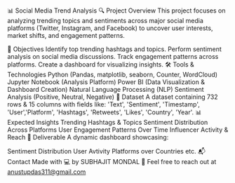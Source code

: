 📊 Social Media Trend Analysis
🔍 Project Overview
This project focuses on analyzing trending topics and sentiments across major social media platforms (Twitter, Instagram, and Facebook) to uncover user interests, market shifts, and engagement patterns.

🎯 Objectives
Identify top trending hashtags and topics.
Perform sentiment analysis on social media discussions.
Track engagement patterns across platforms.
Create a dashboard for visualizing insights.
🛠 Tools & Technologies
Python (Pandas, matplotlib, seaborn, Counter, WordCloud)
Jupyter Notebook (Analysis Platform)
Power BI (Data Visualization & Dashboard Creation)
Natural Language Processing (NLP)
Sentiment Analysis (Positive, Neutral, Negative)
📁 Dataset
A dataset containing 732 rows & 15 columns with fields like: 'Text', 'Sentiment', 'Timestamp', 'User','Platform', 'Hashtags', 'Retweets', 'Likes', 'Country', 'Year'.
📊 Expected Insights
Trending Hashtags & Topics
Sentiment Distribution Across Platforms
User Engagement Patterns Over Time
Influencer Activity & Reach
📌 Deliverable
A dynamic dashboard showcasing:

Sentiment Distribution
User Avtivity
Platforms over Countries etc.
📬 Contact
Made with 💻 by SUBHAJIT MONDAL
📩 Feel free to reach out at anustupdas311@gmail.com
